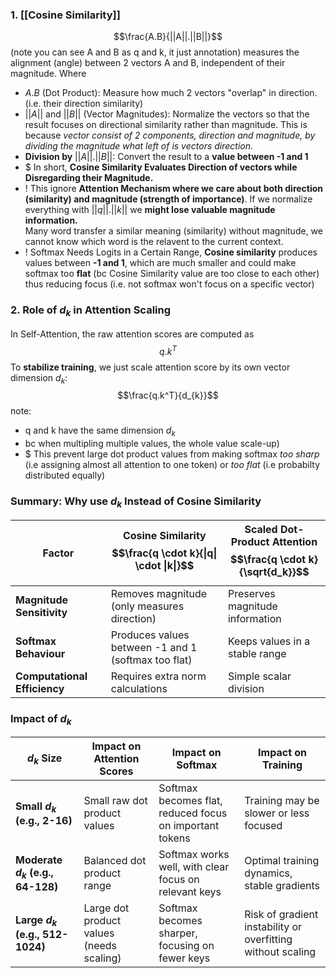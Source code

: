 ### 1. [[Cosine Similarity]]
$$\frac{A.B}{||A||.||B||}$$
(note you can see A and B as q and k, it just annotation)
measures the alignment (angle) between 2 vectors A and B, independent of their magnitude. Where
+ $A. B$ (Dot Product): Measure how much 2 vectors "overlap" in direction. (i.e. their direction similarity)
+ $||A||$ and $||B||$ (Vector Magnitudes): Normalize the vectors so that the result focuses on directional similarity rather than magnitude. This is because *vector consist of 2 components, direction and magnitude, by dividing the magnitude what left of is vectors direction.*
+ **Division by** $||A||.||B||$: Convert the result to a **value between -1 and 1**
+ $ In short, **Cosine Similarity Evaluates Direction of vectors while Disregarding their Magnitude.** 
+ ! This ignore **Attention Mechanism where we care about both direction (similarity) and magnitude (strength of importance)**. If we normalize everything with $||q||.||k||$ we **might lose valuable magnitude information.**  
	Many word transfer a similar meaning (similarity) without magnitude, we cannot know which word is the relavent to the current context.
+ ! Softmax Needs Logits in a Certain Range, **Cosine similarity** produces values between **-1 and 1**, which are much smaller and could make softmax too **flat** (bc Cosine Similarity value are too close to each other) thus reducing focus (i.e. not softmax won't focus on a specific vector) 


### 2. Role of $d_{k}$ in Attention Scaling 
In Self-Attention, the raw attention scores are computed as 
$$q.k^T$$
To **stabilize training**, we just scale attention score by its own vector dimension $d_{k}$:
$$\frac{q.k^T}{d_{k}}$$
note:
+ q and k have the same dimension $d_{k}$
+ bc when multipling multiple values, the whole value scale-up) 
+ $ This prevent large dot product values from making softmax *too sharp* (i.e assigning almost all attention to one token) or *too flat* (i.e probabilty distributed equally) 


### Summary: Why use $d_{k}$ Instead of Cosine Similarity

| Factor                       | Cosine Similarity $$\frac{q \cdot k}{\|q\| \cdot \|k\|}$$ | Scaled Dot-Product Attention $$\frac{q \cdot k}{\sqrt{d_k}}$$ |
| ---------------------------- | --------------------------------------------------------- | ------------------------------------------------------------- |
| **Magnitude Sensitivity**    | Removes magnitude (only measures direction)               | Preserves magnitude information                               |
| **Softmax Behaviour**        | Produces values between -1 and 1 (softmax too flat)       | Keeps values in a stable range                                |
| **Computational Efficiency** | Requires extra norm calculations                          | Simple scalar division                                        |

### Impact of $d_{k}$ 

| **$d_k$ Size**                    | **Impact on Attention Scores**           | **Impact on Softmax**                                   | **Impact on Training**                                      |
| --------------------------------- | ---------------------------------------- | ------------------------------------------------------- | ----------------------------------------------------------- |
| **Small $d_k$ (e.g., 2-16)**      | Small raw dot product values             | Softmax becomes flat, reduced focus on important tokens | Training may be slower or less focused                      |
| **Moderate $d_k$ (e.g., 64-128)** | Balanced dot product range               | Softmax works well, with clear focus on relevant keys   | Optimal training dynamics, stable gradients                 |
| **Large $d_k$ (e.g., 512-1024)**  | Large dot product values (needs scaling) | Softmax becomes sharper, focusing on fewer keys         | Risk of gradient instability or overfitting without scaling |
